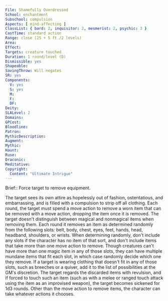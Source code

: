 ```yaml
---
File: Shamefully Overdressed
School: enchantment
Subschool: compulsion
Aspects: [ mind-affecting ]
ClassList: { bard: 2, inquisitor: 2, mesmerist: 2, psychic: 3 }
CastTime: standard action
Range: close (25 + 5 ft./2 levels)
Area: 
Effect: 
Targets: creature touched
Duration: 1 round/level (D)
Dismissible: yes
Shapeable: 
SavingThrow: Will negates
SR: yes
Components:
  V: yes
  S: yes
  M: 
  F: 
  DF: 
Deity: 
SLALevel: 2
Domains: 
GPCost: 
Bloodline: 
Patron: 
MythicDescription: 
Augment: 
Mythic: 
Haunt: 
Ruse: 
Draconic: 
Meditative: 
Copyright:
  Content: "Ultimate Intrigue"
---
```

Brief:: Force target to remove equipment.

The target sees its own attire as hopelessly out of fashion, ostentatious, and embarrassing, and is filled with a compulsion  to strip off all clothing. Each round, the target must spend a move action to remove a worn item that can be removed with a move action, dropping the item once it is removed. The target doesn't distinguish between magical and nonmagical items when removing them. Each round it removes an item as determined randomly from the following slots: belt, body, chest, eyes, feet, hands, head, headband, shoulders, or wrists. When determining randomly, don't include any slots if the character has no item of that sort, and don't include items that take more than one move action to remove. Though creatures can't have more than one magic item in any of those slots, they can have multiple mundane items that fit each slot, in which case randomly decide which one they remove. If a target is wearing clothing that doesn't fit in any of those slots, such as breeches or a quiver, add it to the list of possibilities at the GM's discretion.  The target regards the discarded items with revulsion, and if forced to touch such an item (such as with a melee or ranged touch attack using the item as an improvised weapon), the target becomes sickened for 1d3 rounds. Other than the move action to remove items, the character can take whatever actions it chooses.
